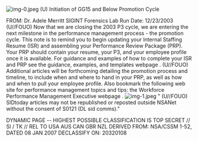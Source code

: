 ![img-0.jpeg](img-0.jpeg)
(U) Initiation of GG15 and Below Promotion Cycle

FROM: Dr. Adele Merritt
SIGINT Forensics Lab
Run Date: 12/23/2003
(U//FOUO) Now that we are closing the 2003 P3 cycle, we are entering the next milestone in the performance management process - the promotion cycle. This note is to remind you to begin updating your Internal Staffing Resume (ISR) and assembling your Performance Review Package (PRP). Your PRP should contain your resume, your P3, and your employee profile once it is available. For guidance and examples of how to complete your ISR and PRP see the guidance, examples, and templates webpage .
(U//FOUO) Additional articles will be forthcoming detailing the promotion process and timeline, to include when and where to hand in your PRP, as well as how and when to pull your employee profile. Also bookmark the following web site for performance management topics and tips: the Workforce Performance Management Executive webpage .
![img-1.jpeg](img-1.jpeg)
" (U//FOUO) SIDtoday articles may not be republished or reposted outside NSANet without the consent of S0121 (DL sid comms)."

DYNAMIC PAGE -- HIGHEST POSSIBLE CLASSIFICATION IS
TOP SECRET // SI / TK // REL TO USA AUS CAN GBR NZL
DERIVED FROM: NSA/CSSM 1-52, DATED 08 JAN 2007 DECLASSIFY ON: 20320108
